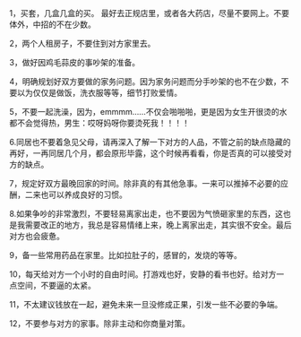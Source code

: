 
1，买套，几盒几盒的买。 最好去正规店里，或者各大药店，尽量不要网上。不要体外，中招的不在少数。

2，两个人租房子，不要住到对方家里去。

3，做好因鸡毛蒜皮的事吵架的准备。

4，明确规划好双方要做的家务问题。因为家务问题而分手吵架的也不在少数，不要以为仅仅是做饭，洗衣服等等，细节打败爱情。

5，不要一起洗澡，因为，emmmm……不仅会啪啪啪，更是因为女生开很烫的水都不会觉得热，男生：哎呀妈呀你要烫死我！！！！

6.同居也不要着急见父母，请再深入了解一下对方的人品，不管之前的缺点隐藏的再好，一再同居几个月，都会原形毕露，这个时候再看看，你是否真的可以接受对方的缺点。

7，规定好双方最晚回家的时间。除非真的有其他急事。一来可以推掉不必要的应酬，二来也可以养成良好的习惯。

8.如果争吵的非常激烈，不要轻易离家出走，也不要因为气愤砸家里的东西，这也是我需要改正的地方，我总是容易情绪上来，晚上离家出走，其实很不安全。最后对方也会疲惫。

9，备一些常用药品在家里。比如拉肚子的，感冒的，发烧的等等。

10，每天给对方一个小时的自由时间。打游戏也好，安静的看书也好。给对方一点空间，不要逼的太紧。

11，不太建议钱放在一起，避免未来一旦没修成正果，引发一些不必要的争端。

12，不要参与对方的家事。除非主动和你商量对策。
